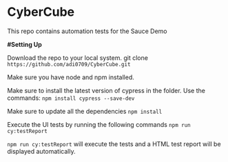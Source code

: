 # CyberCube
This repo contains automation tests for the Sauce Demo

**#Setting Up**

Download the repo to your local system.
git clone `https://github.com/adi0709/CyberCube.git`

Make sure you have node and npm installed.

Make sure to install the latest version of cypress in the folder. Use the commands:
`npm install cypress --save-dev`

Make sure to update all the dependencies `npm install`

Execute the UI tests by running the following commands
`npm run cy:testReport`

`npm run cy:testReport` will execute the tests and a HTML test report will be displayed automatically.
